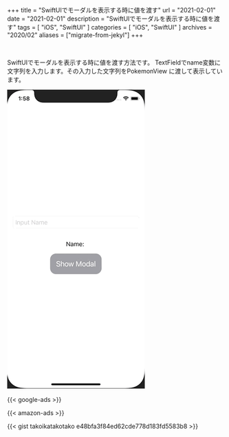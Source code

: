 +++
title =  "SwiftUIでモーダルを表示する時に値を渡す"
url = "2021-02-01"
date = "2021-02-01"
description = "SwiftUIでモーダルを表示する時に値を渡す"
tags = [
  "iOS",
  "SwiftUI"
]
categories = [
  "iOS",
  "SwiftUI"
]
archives = "2020/02"
aliases = ["migrate-from-jekyl"]
+++

<br>

SwiftUIでモーダルを表示する時に値を渡す方法です。
TextFieldでname変数に文字列を入力します。その入力した文字列をPokemonView に渡して表示しています。

![ShowModal](1.gif)

<!-- Google Ads -->
{{< google-ads >}}

<!-- Amazon Ads -->
{{< amazon-ads >}}

{{< gist takoikatakotako e48bfa3f84ed62cde778d183fd5583b8 >}}
